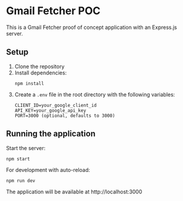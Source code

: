 # Gmail Fetcher POC

This is a Gmail Fetcher proof of concept application with an Express.js server.

## Setup

1. Clone the repository
2. Install dependencies:
   ```
   npm install
   ```
3. Create a `.env` file in the root directory with the following variables:
   ```
   CLIENT_ID=your_google_client_id
   API_KEY=your_google_api_key
   PORT=3000 (optional, defaults to 3000)
   ```

## Running the application

Start the server:

```
npm start
```

For development with auto-reload:

```
npm run dev
```

The application will be available at http://localhost:3000
